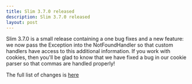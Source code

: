 ```yaml
---
title: Slim 3.7.0 released
description: Slim 3.7.0 released
layout: post
---
```


Slim 3.7.0 is a small release containing a one bug fixes and a new feature: we now pass the Exception into the NotFoundHandler so that custom handlers have access to this additional information. If you work with cookies, then you'll be glad to know that we have fixed a bug in our cookie parser so that commas are handled properly!

The full list of changes is [here](https://github.com/slimphp/Slim/issues?q=milestone%3A3.7.0+is%3Aclosed)
